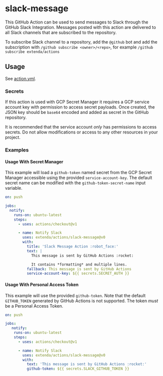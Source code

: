 # slack-message

This GitHub Action can be used to send messages to Slack through the GitHub Slack Integration. Messages
posted with this action are delivered to all Slack channels that are subscribed to the repository.

To subscribe Slack channel to a repository, add the `@github` bot and add the subscription
with  `/github subscribe <owner>/<repo>`, for example `/github subscribe extenda/actions`

## Usage

See [action.yml](action.yml).

### Secrets

If this action is used with GCP Secret Manager it requires a GCP service account key with permission to access
secret payloads. Once created, the JSON key should be `base64` encoded and added as secret in the GitHub repository.

It is recommended that the service account _only_ has permissions to access secrets. Do not allow modifications or
access to any other resources in your project.

### Examples

#### Usage With Secret Manager

This example will load a `github-token` named secret from the GCP Secret Manager accessible using
the provided `service-account-key`. The default secret name can be modified with the
`github-token-secret-name` input variable.

```yaml
on: push

jobs:
  notify:
    runs-on: ubuntu-latest
    steps:
      - uses: actions/checkout@v1

      - name: Notify Slack
        uses: extenda/actions/slack-message@v0
        with:
          title: 'Slack Message Action :robot_face:'
          text: |
            This message is sent by GitHub Actions :rocket:

            It contains *formatting* and multiple lines.
          fallback: This message is sent by GitHub Actions
          service-account-key: ${{ secrets.SECRET_AUTH }}
```

#### Usage With Personal Access Token

This example will use the provided `github-token`. Note that the default `GITHUB_TOKEN` generated by GitHub Actions
is not supported. The token *must* be a Personal Access Token.

```yaml
on: push

jobs:
   notify:
    runs-on: ubuntu-latest
    steps:
      - uses: actions/checkout@v1

      - name: Notify Slack
        uses: extenda/actions/slack-message@v0
        with:
          text: 'This message is sent by GitHub Actions :rocket:'
          github-token: ${{ secrets.SLACK_GITHUB_TOKEN }}
```
